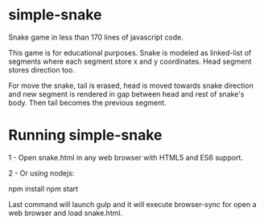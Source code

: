 # simple-snake

Snake game in less than 170 lines of javascript code.

This game is for educational purposes. Snake is modeled as linked-list of segments where each segment store x and y coordinates. Head segment stores direction too.

For move the snake, tail is erased, head is moved towards snake direction and new segment is rendered in gap between head and rest of snake's body. Then tail becomes the previous segment.

# Running simple-snake

1 - Open snake.html in any web browser with HTML5 and ES6 support.

2 - Or using nodejs:

npm install
npm start

Last command will launch gulp and it will execute browser-sync for open a web browser and load snake.html.
